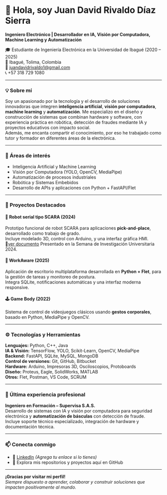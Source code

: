 # 👋 Hola, soy Juan David Rivaldo Díaz Sierra

**Ingeniero Electrónico | Desarrollador en IA, Visión por Computadora, Machine Learning y Automatización**

🎓 Estudiante de Ingeniería Electrónica en la Universidad de Ibagué (2020 – 2025)  
📍 Ibagué, Tolima, Colombia  
📧 juandavidrivaldo1@gmail.com  
📞 +57 318 729 1080

---

### 💡 Sobre mí

Soy un apasionado por la tecnología y el desarrollo de soluciones innovadoras que integren **inteligencia artificial**, **visión por computadora**, **machine learning** y **automatización**. Me especializo en el diseño y construcción de sistemas que combinan hardware y software, con experiencia práctica en robótica, detección de fraudes mediante IA y proyectos educativos con impacto social.  
Además, me encanta compartir el conocimiento, por eso he trabajado como tutor y formador en diferentes áreas de la electrónica.

---

### 🧠 Áreas de interés

- Inteligencia Artificial y Machine Learning
- Visión por Computadora (YOLO, OpenCV, MediaPipe)
- Automatización de procesos industriales
- Robótica y Sistemas Embebidos
- Desarrollo de APIs y aplicaciones con Python + FastAPI/Flet

---

### 🚀 Proyectos Destacados

#### 🦾 Robot serial tipo SCARA (2024)
Prototipo funcional de robot SCARA para aplicaciones **pick-and-place**, desarrollado como trabajo de grado.  
Incluye modelado 3D, control con Arduino, y una interfaz gráfica HMI.  
📎[ver documento](https://hdl.handle.net/20.500.12313/4655) Presentado en la Semana de Investigación Universitaria 2024.

#### 📐 WorkAware (2025)
Aplicación de escritorio multiplataforma desarrollada en **Python + Flet**, para la gestión de tareas y monitoreo de postura.  
Integra SQLite, notificaciones automáticas y una interfaz moderna responsive.

#### 🕹️ Game Body (2022)
Sistema de control de videojuegos clásicos usando **gestos corporales**, basado en Python, MediaPipe y OpenCV.

---

### ⚙️ Tecnologías y Herramientas

**Lenguajes:** Python, C++, Java  
**IA & Visión:** TensorFlow, YOLO, Scikit-Learn, OpenCV, MediaPipe  
**Backend:** FastAPI, SQLite, MySQL, MongoDB  
**Control de versiones:** Git, GitHub, Bitbucket  
**Hardware:** Arduino, Impresoras 3D, Osciloscopios, Protoboards  
**Diseño:** Proteus, Eagle, SolidWorks, MATLAB  
**Otros:** Flet, Postman, VS Code, SCRUM

---

### 📌 Última experiencia profesional

**Ingeniero en Formación – Supervisa S.A.S.**  
Desarrollo de sistemas con IA y visión por computadora para seguridad electrónica y **automatización de básculas** con detección de fraude.  
Incluye soporte técnico especializado, integración de hardware y documentación técnica.

---

### 📫 Conecta conmigo

- 🔗 [LinkedIn](https://www.linkedin.com/in/juan-david-rivaldo-diaz-sierra-72aa99222/) *(Agrega tu enlace si lo tienes)*
- 📂 Explora mis repositorios y proyectos aquí en GitHub

---

**¡Gracias por visitar mi perfil!**  
*Siempre dispuesto a aprender, colaborar y construir soluciones que impacten positivamente al mundo.*


